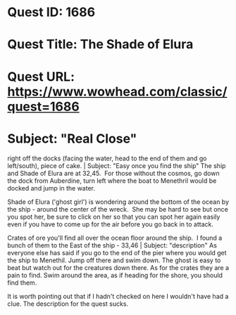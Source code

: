 # Quest ID: 1686
# Quest Title: The Shade of Elura
# Quest URL: https://www.wowhead.com/classic/quest=1686
# Subject: "Real Close"
right off the docks (facing the water, head to the end of them and go left/south), piece of cake. | Subject: "Easy once you find the ship"
The ship and Shade of Elura are at 32,45.  For those without the cosmos, go down the dock from Auberdine, turn left where the boat to Menethril would be docked and jump in the water.

Shade of Elura ('ghost girl') is wondering around the bottom of the ocean by the ship - around the center of the wreck.  She may be hard to see but once you spot her, be sure to click on her so that you can spot her again easily even if you have to come up for the air before you go back in to attack.

Crates of ore you'll find all over the ocean floor around the ship.  I found a bunch of them to the East of the ship - 33,46 | Subject: "description"
As everyone else has said if you go to the end of the pier where you would get the ship to Menethil. Jump off there and swim down.
The ghost is easy to beat but watch out for the creatures down there.
As for the crates they are a pain to find.
Swim around the area, as if heading for the shore, you should find them.

It is worth pointing out that if I hadn't checked on here I wouldn't have had a clue. The description for the quest sucks.